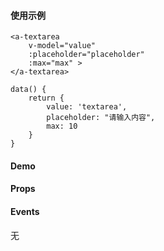 <docs-header :active="headerActive"></docs-header>

<div class="docs-container">
	<docs-sidebar :active="sidebarActive"></docs-sidebar>
	<div class="docs-content">

#### 使用示例

	<a-textarea 
		v-model="value" 
		:placeholder="placeholder" 
		:max="max" >
	</a-textarea>

	data() {
		return {
			value: 'textarea',
			placeholder: "请输入内容",
			max: 10
		}
	}

#### Demo

<a-textarea 
	v-model="value" 
	:placeholder="placeholder" 
	:max="max" >
</a-textarea>

#### Props

<a-table :tableData="propTableData" :tableHead="propTableHead"></a-table>

#### Events

无

</div>
</div>

<script>
	import Head from '../../common/table.js'
	export default {
		data() {
			return {
				sidebarActive: '/#/docs/textarea',
				headerActive: 'docs',
				value: 'textarea',
				placeholder: "请输入内容",
				max: 10,
				propTableData: [
					{
						name: "value",
						description: "textarea中的输入值",
						type: "String",
						necessary: "否",
						double: "否",
						default: "''"
					},
					{
						name: "placeholder",
						description: "textarea的placeholder",
						type: "String",
						necessary: "否",
						double: "否",
						default: "''"
					},
					{
						name: "readonly",
						description: "是否只读",
						type: "Boolean",
						necessary: "否",
						double: "否",
						default: "false"
					},
					{
						name: "cols",
						description: "宽度",
						type: "Number",
						necessary: "否",
						double: "否",
						default: "30"
					},
					{
						name: "rows",
						description: "高度",
						type: "Number",
						necessary: "否",
						double: "否",
						default: "6"
					},
					{
						name: "max",
						description: "内容字数限制",
						type: "Number",
						necessary: "否",
						double: "否",
						default: "6"
					}
				],
				propTableHead: Head.propHead,
			}
		}
	}
</script>